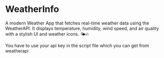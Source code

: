 # WeatherInfo
A modern Weather App that fetches real-time weather data using the WeatherAPI. It displays temperature, humidity, wind speed, and air quality with a stylish UI and weather icons. 🌤🔥


You have to use your api key in the script file which you can get from weatherapi
